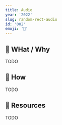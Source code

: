 ```yaml
---
title: Audio
year: '2022'
slug: random-rect-audio
id: '002'
emoji: '🥁'
---
```


## 🚧 WHat / Why

TODO

## 🚧 How

TODO

## 🚧 Resources

TODO
